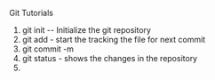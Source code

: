 Git Tutorials

1. git init  -- Initialize the git repository 
2. git add <filename> - start the tracking the file for next commit
3. git commit -m <message>
4. git status - shows the changes in the repository
5. 